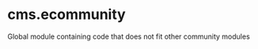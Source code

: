 cms.ecommunity
======================

Global module containing code that does not fit other community modules 
